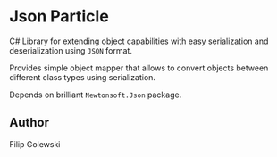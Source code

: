 Json Particle
=============

C# Library for extending object capabilities with easy serialization and deserialization using ``JSON`` format.

Provides simple object mapper that allows to convert objects between different class types using serialization.

Depends on brilliant ``Newtonsoft.Json`` package.

Author
------

Filip Golewski
